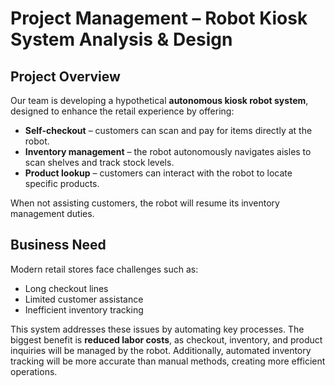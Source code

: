 # Project Management – Robot Kiosk System Analysis & Design  

## Project Overview  
Our team is developing a hypothetical **autonomous kiosk robot system**, designed to enhance the retail experience by offering:  
- **Self-checkout** – customers can scan and pay for items directly at the robot.  
- **Inventory management** – the robot autonomously navigates aisles to scan shelves and track stock levels.  
- **Product lookup** – customers can interact with the robot to locate specific products.  

When not assisting customers, the robot will resume its inventory management duties.  

## Business Need  
Modern retail stores face challenges such as:  
- Long checkout lines  
- Limited customer assistance  
- Inefficient inventory tracking  

This system addresses these issues by automating key processes. The biggest benefit is **reduced labor costs**, as checkout, inventory, and product inquiries will be managed by the robot. Additionally, automated inventory tracking will be more accurate than manual methods, creating more efficient operations.  
